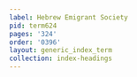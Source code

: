 ```yaml
---
label: Hebrew Emigrant Society
pid: term624
pages: '324'
order: '0396'
layout: generic_index_term
collection: index-headings
---
```

